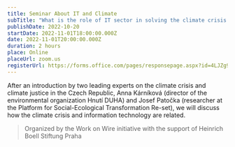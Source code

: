 ```yaml
---
title: Seminar About IT and Climate
subTitle: "What is the role of IT sector in solving the climate crisis and what can employees do about it?"
publishDate: 2022-10-20
startDate: 2022-11-01T18:00:00.000Z
date: 2022-11-01T20:00:00.000Z
duration: 2 hours
place: Online
placeUrl: zoom.us
registerUrl: https://forms.office.com/pages/responsepage.aspx?id=4LJZg9auY0CssXj57_7NCpF7Rn6hFQJOmZ4Z5I1XnTNUNjRMR1BSUkJMMkdDWjc5VEtJTENIR0VWMS4u&fbclid=IwAR2nyZxQkIZoQW5BMwn6Y038Twe3LmjYGLD4oUI716BRGyAAg4eeB0ZksFU
---
```

After an introduction by two leading experts on the climate crisis and climate justice in the Czech Republic,
Anna Kárníková (director of the environmental organization Hnutí DUHA)
and Josef Patočka (researcher at the Platform for Social-Ecological Transformation Re-set),
we will discuss how the climate crisis and information technology are related.

> Organized by the Work on Wire initiative with the support of Heinrich Boell Stiftung Praha
